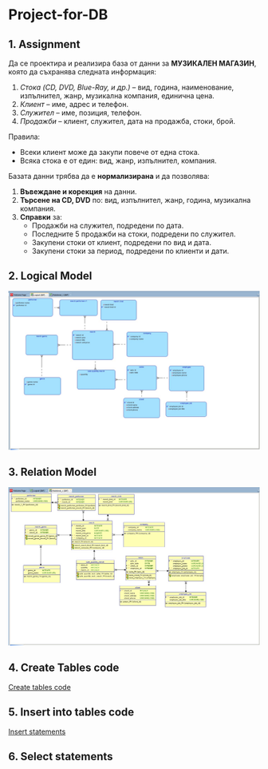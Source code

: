 # Project-for-DB

## 1. Assignment
Да се проектира и реализира база от данни за **МУЗИКАЛЕН МАГАЗИН**, която да съхранява следната информация: 
1.	*Стока (CD, DVD, Blue-Ray, и др.)* – вид, година, наименование, изпълнител, жанр, музикална компания, единична цена.
2.	*Клиент* – име, адрес и телефон.
3.	*Служител* – име, позиция, телефон.
4.	*Продажби* – клиент, служител, дата на продажба, стоки, брой.

Правила:
* Всеки клиент може да закупи повече от една стока.
* Всяка стока е от един: вид, жанр, изпълнител, компания.

Базата данни трябва да е **нормализирана** и да позволява:
1.	**Въвеждане и корекция** на данни.
2.	**Търсене на CD, DVD** по: вид, изпълнител, жанр, година, музикална компания.
3.	**Справки** за:
    * Продажби на служител, подредени по дата.
    * Последните 5 продажби на стоки, подредени по служител.
    * Закупени стоки от клиент, подредени по вид и дата.
    * Закупени стоки за период, подредени по клиенти и дати.

## 2. Logical Model
![alt text](https://github.com/sonikvvv/Project-for-DB/blob/main/logical%20model.jpg "Logical model image")

## 3. Relation Model
![alt text](https://github.com/sonikvvv/Project-for-DB/blob/main/Relational%20model.jpg "Relational model image")

## 4. Create Tables code 
[Create tables code](https://github.com/sonikvvv/Project-for-DB/blob/main/DB%20Project/SQL_Code.ddl)

## 5. Insert into tables code
[Insert statements](https://github.com/sonikvvv/Project-for-DB/blob/main/insertInto.sql)

## 6. Select statements

